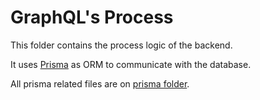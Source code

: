 # GraphQL's Process

This folder contains the process logic of the backend.

It uses [Prisma](https://www.prisma.io/) as ORM to communicate with the database.  

All prisma related files are on [prisma folder](prisma).
